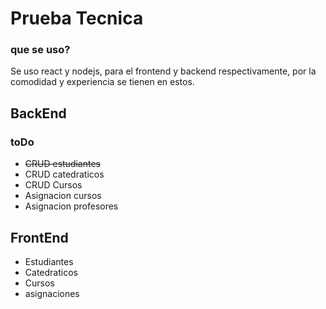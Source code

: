 # Prueba Tecnica

### que se uso?

Se uso react y nodejs, para el frontend y backend respectivamente, por la comodidad y experiencia se tienen en estos.

## BackEnd

### toDo

-  ~~CRUD estudiantes~~
- CRUD catedraticos
- CRUD Cursos
- Asignacion cursos
- Asignacion profesores


## FrontEnd

- Estudiantes
- Catedraticos
- Cursos
- asignaciones
